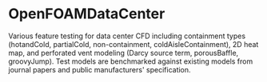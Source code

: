 # OpenFOAMDataCenter
Various feature testing for data center CFD including containment types (hotandCold, partialCold, non-containment, coldAisleContainment), 2D heat map, and perforated vent modeling (Darcy source term, porousBaffle, groovyJump). Test models are benchmarked against existing models from journal papers and public manufacturers' specification.
